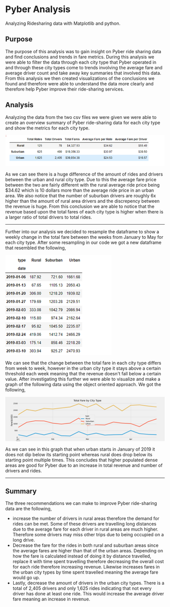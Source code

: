 # Pyber Analysis 
Analyzing Ridesharing data with Matplotlib and python.
## Purpose 
The purpose of this analysis was to gain insight on Pyber ride sharing data and find conclusions and trends in fare metrics. During this analysis we were able to filter the data through each city type that Pyber operated in and through these city types come to trends involving the average fare and average driver count and take away key summaries that involved this data. From this analysis we then created visualizations of the conclusions we found and therefore were able to understand the data more clearly and therefore help Pyber improve their ride-sharing services. 
## Analysis 
Analyzing the data from the two csv files we were given we were able to create an overview summary of Pyber ride-sharing data for each city type and show the metrics for each city type. 

![Summary](https://github.com/mckjack/PyBer_Analysis/blob/main/pyber_summary_df.png)

As we can see there is a huge difference of the amount of rides and drivers between the urban and rural city type. Due to this the average fare price between the two are fairly different with the rural average ride price being $34.62 which is 10 dollars more than the average ride price in an urban area. We also notice that the number of suburban drivers are roughly 6x higher than the amount of rural area drivers and the discrepency between the revenue is huge. From this conclusion we are able to notice that the revenue based upon the total fares of each city type is higher when there is a larger ratio of total drivers to total rides. 

--- 

Further into our analysis we decided to resample the dataframe to show a weekly change in the total fare between the weeks from January to May for each city type. After some resampling in our code we got a new dataframe that resembled the following, 

![Resample](https://github.com/mckjack/PyBer_Analysis/blob/main/Average%20Fare.png)

We can see that the change between the total fare in each city type differs from week to week, however in the urban city type it stays above a certain threshold each week meaning that the revenue doesn't fall below a certain value. After investigating this further we were able to visualize and make a graph of the following data using the object oriented approach. We got the following, 

![Graph](https://github.com/mckjack/PyBer_Analysis/blob/main/Analysis/Pyber_fare_summary.png)

As we can see in this graph that when urban starts in January of 2019 it does not dip below its starting point whereas rural does drop below its starting point multiple times. This concludes that higher populated dense areas are good for Pyber due to an increase in total revenue and number of drivers and rides. 

--- 

## Summary 
The three recommendations we can make to improve Pyber ride-sharing data are the following,
- increase the number of drivers in rural areas therefore the demand for rides can be met. Some of these drivers are travelling long distances due to the average fare for each driver in rural areas are much higher. Therefore some drivers may miss other trips due to being occupied on a long drive. 
- Decrease the fare for the rides in both rural and suburban areas since the average fares are higher than that of the urban areas. Depending on how the fare is calculated instead of doing it by distance travelled, replace it with time spent travelling therefore decreasing the overall cost for each ride therefore increasing revenue. Likewise increases fares in the urban city types by time spent travelled meaning the average fare would go up. 
- Lastly, decrease the amount of drivers in the urban city types. There is a total of 2,405 drivers and only 1,625 rides indicating that not every driver has done at least one ride. This would increase the average driver fare meaning an increase in revenue. 
 
